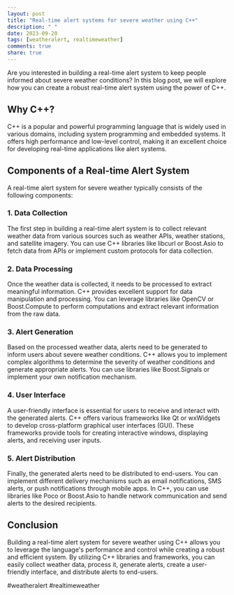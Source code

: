 ```yaml
---
layout: post
title: "Real-time alert systems for severe weather using C++"
description: " "
date: 2023-09-20
tags: [weatheralert, realtimeweather]
comments: true
share: true
---
```


Are you interested in building a real-time alert system to keep people informed about severe weather conditions? In this blog post, we will explore how you can create a robust real-time alert system using the power of C++.

## Why C++?

C++ is a popular and powerful programming language that is widely used in various domains, including system programming and embedded systems. It offers high performance and low-level control, making it an excellent choice for developing real-time applications like alert systems.

## Components of a Real-time Alert System

A real-time alert system for severe weather typically consists of the following components:

### 1. Data Collection

The first step in building a real-time alert system is to collect relevant weather data from various sources such as weather APIs, weather stations, and satellite imagery. You can use C++ libraries like libcurl or Boost.Asio to fetch data from APIs or implement custom protocols for data collection.

### 2. Data Processing

Once the weather data is collected, it needs to be processed to extract meaningful information. C++ provides excellent support for data manipulation and processing. You can leverage libraries like OpenCV or Boost.Compute to perform computations and extract relevant information from the raw data.

### 3. Alert Generation

Based on the processed weather data, alerts need to be generated to inform users about severe weather conditions. C++ allows you to implement complex algorithms to determine the severity of weather conditions and generate appropriate alerts. You can use libraries like Boost.Signals or implement your own notification mechanism.

### 4. User Interface

A user-friendly interface is essential for users to receive and interact with the generated alerts. C++ offers various frameworks like Qt or wxWidgets to develop cross-platform graphical user interfaces (GUI). These frameworks provide tools for creating interactive windows, displaying alerts, and receiving user inputs.

### 5. Alert Distribution

Finally, the generated alerts need to be distributed to end-users. You can implement different delivery mechanisms such as email notifications, SMS alerts, or push notifications through mobile apps. In C++, you can use libraries like Poco or Boost.Asio to handle network communication and send alerts to the desired recipients.

## Conclusion

Building a real-time alert system for severe weather using C++ allows you to leverage the language's performance and control while creating a robust and efficient system. By utilizing C++ libraries and frameworks, you can easily collect weather data, process it, generate alerts, create a user-friendly interface, and distribute alerts to end-users.

#weatheralert #realtimeweather